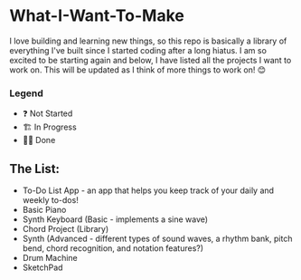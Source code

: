 # What-I-Want-To-Make

I love building and learning new things, so this repo is basically a library of everything I've built since I started coding after a long hiatus. I am so excited to be starting again and below, I have listed all the projects I want to work on. This will be updated as I think of more things to work on! 😊 

### Legend
* ❓ Not Started   
* 🏗 In Progress   
* 🙌🏽 Done

## The List:
* To-Do List App - an app that helps you keep track of your daily and weekly to-dos!
* Basic Piano 
* Synth Keyboard (Basic - implements a sine wave)
* Chord Project (Library)
* Synth (Advanced - different types of sound waves, a rhythm bank, pitch bend, chord recognition, and notation features?)
* Drum Machine
* SketchPad


